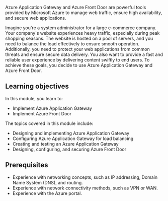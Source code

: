 Azure Application Gateway and Azure Front Door are powerful tools provided by Microsoft Azure to manage web traffic, ensure high availability, and secure web applications.

Imagine you're a system administrator for a large e-commerce company. Your company's website experiences heavy traffic, especially during peak shopping seasons. The website is hosted on a pool of servers, and you need to balance the load effectively to ensure smooth operation. Additionally, you need to protect your web applications from common threats and ensure secure data delivery. You also want to provide a fast and reliable user experience by delivering content swiftly to end users. To achieve these goals, you decide to use Azure Application Gateway and Azure Front Door.

## Learning objectives

In this module, you learn to:

 -  Implement Azure Application Gateway
 -  Implement Azure Front Door

The topics covered in this module include:
- Designing and implementing Azure Application Gateway
- Configuring Azure Application Gateway for load balancing
- Creating and testing an Azure Application Gateway
- Designing, configuring, and securing Azure Front Door


## Prerequisites

 -  Experience with networking concepts, such as IP addressing, Domain Name System (DNS), and routing.
 -  Experience with network connectivity methods, such as VPN or WAN.
 -  Experience with the Azure portal.


